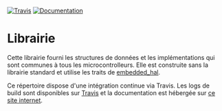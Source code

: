 [![Travis](https://img.shields.io/travis/ClubRobotInsat/librobot.svg)](https://travis-ci.org/ClubRobotInsat/librobot)
[![Documentation](https://img.shields.io/badge/Documentation-Available-blue.svg)](https://clubrobotinsat.github.io/librobot/)

# Librairie

Cette librairie fourni les structures de données et les implémentations qui sont communes à tous les microcontrolleurs.
Elle est construite sans la librairie standard et utilise les traits de [embedded_hal](https://docs.rs/embedded-hal/0.2.1/embedded_hal/).

Ce répertoire dispose d'une intégration continue via Travis. Les logs de build sont disponibles sur [Travis](https://travis-ci.org/ClubRobotInsat/librobot) et la documentation est hébergée sur [ce site internet](https://clubrobotinsat.github.io/librobot-github.io/).
